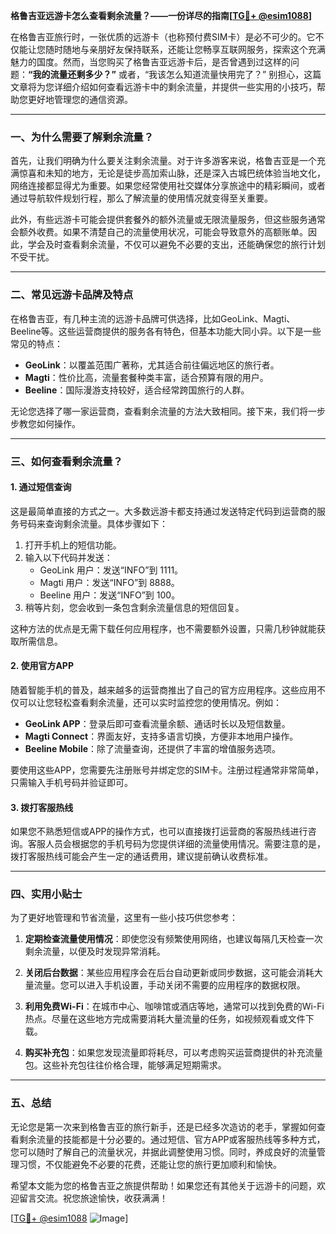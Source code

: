 **格鲁吉亚远游卡怎么查看剩余流量？——一份详尽的指南[[TG💪+ @esim1088](https://t.me/s/esim1088)]**

在格鲁吉亚旅行时，一张优质的远游卡（也称预付费SIM卡）是必不可少的。它不仅能让您随时随地与亲朋好友保持联系，还能让您畅享互联网服务，探索这个充满魅力的国度。然而，当您购买了格鲁吉亚远游卡后，是否曾遇到过这样的问题：**“我的流量还剩多少？”** 或者，“我该怎么知道流量快用完了？” 别担心，这篇文章将为您详细介绍如何查看远游卡中的剩余流量，并提供一些实用的小技巧，帮助您更好地管理您的通信资源。

---

### **一、为什么需要了解剩余流量？**

首先，让我们明确为什么要关注剩余流量。对于许多游客来说，格鲁吉亚是一个充满惊喜和未知的地方，无论是徒步高加索山脉，还是深入古城巴统体验当地文化，网络连接都显得尤为重要。如果您经常使用社交媒体分享旅途中的精彩瞬间，或者通过导航软件规划行程，那么了解流量的使用情况就变得至关重要。

此外，有些远游卡可能会提供套餐外的额外流量或无限流量服务，但这些服务通常会额外收费。如果不清楚自己的流量使用状况，可能会导致意外的高额账单。因此，学会及时查看剩余流量，不仅可以避免不必要的支出，还能确保您的旅行计划不受干扰。

---

### **二、常见远游卡品牌及特点**

在格鲁吉亚，有几种主流的远游卡品牌可供选择，比如GeoLink、Magti、Beeline等。这些运营商提供的服务各有特色，但基本功能大同小异。以下是一些常见的特点：

- **GeoLink**：以覆盖范围广著称，尤其适合前往偏远地区的旅行者。
- **Magti**：性价比高，流量套餐种类丰富，适合预算有限的用户。
- **Beeline**：国际漫游支持较好，适合经常跨国旅行的人群。

无论您选择了哪一家运营商，查看剩余流量的方法大致相同。接下来，我们将一步步教您如何操作。

---

### **三、如何查看剩余流量？**

#### **1. 通过短信查询**
这是最简单直接的方式之一。大多数远游卡都支持通过发送特定代码到运营商的服务号码来查询剩余流量。具体步骤如下：

1. 打开手机上的短信功能。
2. 输入以下代码并发送：
   - GeoLink 用户：发送“INFO”到 1111。
   - Magti 用户：发送“INFO”到 8888。
   - Beeline 用户：发送“INFO”到 100。
3. 稍等片刻，您会收到一条包含剩余流量信息的短信回复。

这种方法的优点是无需下载任何应用程序，也不需要额外设置，只需几秒钟就能获取所需信息。

#### **2. 使用官方APP**
随着智能手机的普及，越来越多的运营商推出了自己的官方应用程序。这些应用不仅可以让您轻松查看剩余流量，还可以实时监控您的使用情况。例如：

- **GeoLink APP**：登录后即可查看流量余额、通话时长以及短信数量。
- **Magti Connect**：界面友好，支持多语言切换，方便非本地用户操作。
- **Beeline Mobile**：除了流量查询，还提供了丰富的增值服务选项。

要使用这些APP，您需要先注册账号并绑定您的SIM卡。注册过程通常非常简单，只需输入手机号码并验证即可。

#### **3. 拨打客服热线**
如果您不熟悉短信或APP的操作方式，也可以直接拨打运营商的客服热线进行咨询。客服人员会根据您的手机号码为您提供详细的流量使用情况。需要注意的是，拨打客服热线可能会产生一定的通话费用，建议提前确认收费标准。

---

### **四、实用小贴士**

为了更好地管理和节省流量，这里有一些小技巧供您参考：

1. **定期检查流量使用情况**：即使您没有频繁使用网络，也建议每隔几天检查一次剩余流量，以便及时发现异常消耗。
   
2. **关闭后台数据**：某些应用程序会在后台自动更新或同步数据，这可能会消耗大量流量。您可以进入手机设置，手动关闭不需要的应用程序的数据权限。

3. **利用免费Wi-Fi**：在城市中心、咖啡馆或酒店等地，通常可以找到免费的Wi-Fi热点。尽量在这些地方完成需要消耗大量流量的任务，如视频观看或文件下载。

4. **购买补充包**：如果您发现流量即将耗尽，可以考虑购买运营商提供的补充流量包。这些补充包往往价格合理，能够满足短期需求。

---

### **五、总结**

无论您是第一次来到格鲁吉亚的旅行新手，还是已经多次造访的老手，掌握如何查看剩余流量的技能都是十分必要的。通过短信、官方APP或客服热线等多种方式，您可以随时了解自己的流量状况，并据此调整使用习惯。同时，养成良好的流量管理习惯，不仅能避免不必要的花费，还能让您的旅行更加顺利和愉快。

希望本文能为您的格鲁吉亚之旅提供帮助！如果您还有其他关于远游卡的问题，欢迎留言交流。祝您旅途愉快，收获满满！

[[TG💪+ @esim1088](https://t.me/s/esim1088) ![Image](https://i.postimg.cc/4NQfJmqS/Snipaste-2025-05-13-00-14-12.png)]